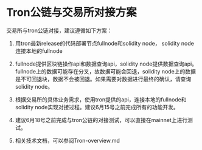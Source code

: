 # Tron公链与交易所对接方案
交易所与tron公链对接，建议遵循如下方案：

1. 用tron最新release的代码部署节点fullnode和solidity node， solidity node连接本地的fullnode

2. fullnode提供区块链操作api和数据查询api，solidity node提供数据查询api。fullnode上的数据可能存在分叉，故数据可能会回退，solidity node上的数据是不可回退块，数据不会被回退。如果需要对数据进行最终的确认，请查询solidity node。

3. 根据交易所的具体业务需求，使用tron提供的api，连接本地的fullnode和solidity node实现对接过程。建议6月15号之前完成所有的功能开发。

4. 建议6月18号之前完成与tron公链的对接测试，可以直接在mainnet上进行测试。

5. 相关技术文档，可以参阅Tron-overview.md
